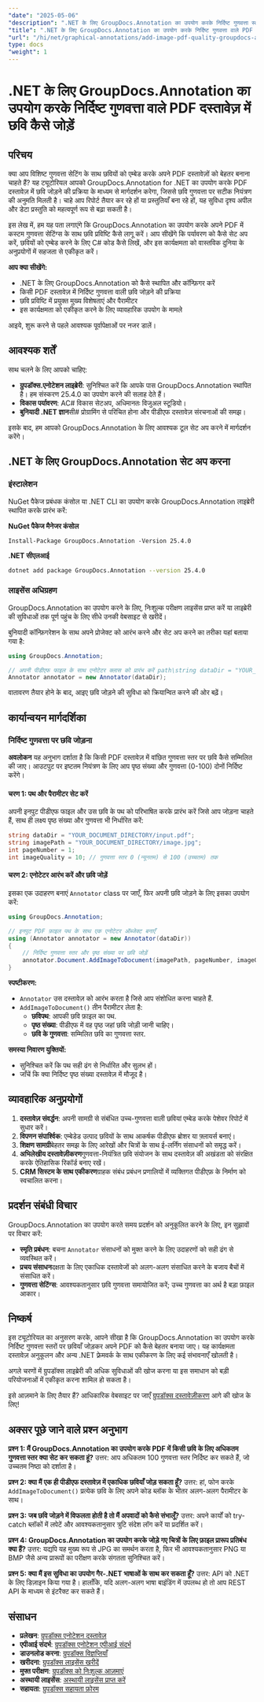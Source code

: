 ```yaml
---
"date": "2025-05-06"
"description": ".NET के लिए GroupDocs.Annotation का उपयोग करके निर्दिष्ट गुणवत्ता स्तरों पर चित्र जोड़कर अपने PDF को बेहतर बनाने का तरीका जानें। दस्तावेज़ की दृश्य अपील और डेटा प्रस्तुति में सुधार करें।"
"title": ".NET के लिए GroupDocs.Annotation का उपयोग करके निर्दिष्ट गुणवत्ता वाले PDF दस्तावेज़ में छवि कैसे जोड़ें"
"url": "/hi/net/graphical-annotations/add-image-pdf-quality-groupdocs-annotation-net/"
type: docs
"weight": 1
---
```


# .NET के लिए GroupDocs.Annotation का उपयोग करके निर्दिष्ट गुणवत्ता वाले PDF दस्तावेज़ में छवि कैसे जोड़ें

## परिचय

क्या आप विशिष्ट गुणवत्ता सेटिंग के साथ छवियों को एम्बेड करके अपने PDF दस्तावेज़ों को बेहतर बनाना चाहते हैं? यह ट्यूटोरियल आपको GroupDocs.Annotation for .NET का उपयोग करके PDF दस्तावेज़ में छवि जोड़ने की प्रक्रिया के माध्यम से मार्गदर्शन करेगा, जिससे छवि गुणवत्ता पर सटीक नियंत्रण की अनुमति मिलती है। चाहे आप रिपोर्ट तैयार कर रहे हों या प्रस्तुतियाँ बना रहे हों, यह सुविधा दृश्य अपील और डेटा प्रस्तुति को महत्वपूर्ण रूप से बढ़ा सकती है।

इस लेख में, हम यह पता लगाएंगे कि GroupDocs.Annotation का उपयोग करके अपने PDF में कस्टम गुणवत्ता सेटिंग्स के साथ छवि प्रविष्टि कैसे लागू करें। आप सीखेंगे कि पर्यावरण को कैसे सेट अप करें, छवियों को एम्बेड करने के लिए C# कोड कैसे लिखें, और इस कार्यक्षमता को वास्तविक दुनिया के अनुप्रयोगों में सहजता से एकीकृत करें।

**आप क्या सीखेंगे:**
- .NET के लिए GroupDocs.Annotation को कैसे स्थापित और कॉन्फ़िगर करें
- किसी PDF दस्तावेज़ में निर्दिष्ट गुणवत्ता वाली छवि जोड़ने की प्रक्रिया
- छवि प्रविष्टि में प्रयुक्त मुख्य विशेषताएं और पैरामीटर
- इस कार्यक्षमता को एकीकृत करने के लिए व्यावहारिक उपयोग के मामले

आइये, शुरू करने से पहले आवश्यक पूर्वापेक्षाओं पर नजर डालें।

## आवश्यक शर्तें

साथ चलने के लिए आपको चाहिए:
- **ग्रुपडॉक्स.एनोटेशन लाइब्रेरी**: सुनिश्चित करें कि आपके पास GroupDocs.Annotation स्थापित है। हम संस्करण 25.4.0 का उपयोग करने की सलाह देते हैं।
- **विकास पर्यावरण**: AC# विकास सेटअप, अधिमानतः विजुअल स्टूडियो।
- **बुनियादी .NET ज्ञान**सी# प्रोग्रामिंग से परिचित होना और पीडीएफ दस्तावेज़ संरचनाओं की समझ।

इसके बाद, हम आपको GroupDocs.Annotation के लिए आवश्यक टूल सेट अप करने में मार्गदर्शन करेंगे।

## .NET के लिए GroupDocs.Annotation सेट अप करना

### इंस्टालेशन

NuGet पैकेज प्रबंधक कंसोल या .NET CLI का उपयोग करके GroupDocs.Annotation लाइब्रेरी स्थापित करके प्रारंभ करें:

**NuGet पैकेज मैनेजर कंसोल**
```shell
Install-Package GroupDocs.Annotation -Version 25.4.0
```

**\.NET सीएलआई**
```bash
dotnet add package GroupDocs.Annotation --version 25.4.0
```

### लाइसेंस अधिग्रहण

GroupDocs.Annotation का उपयोग करने के लिए, निःशुल्क परीक्षण लाइसेंस प्राप्त करें या लाइब्रेरी की सुविधाओं तक पूर्ण पहुंच के लिए सीधे उनकी वेबसाइट से खरीदें।

बुनियादी कॉन्फ़िगरेशन के साथ अपने प्रोजेक्ट को आरंभ करने और सेट अप करने का तरीका यहां बताया गया है:

```csharp
using GroupDocs.Annotation;

// अपनी पीडीएफ फाइल के साथ एनोटेटर क्लास को प्रारंभ करें path\string dataDir = "YOUR_DOCUMENT_DIRECTORY/input.pdf";
Annotator annotator = new Annotator(dataDir);
```

वातावरण तैयार होने के बाद, आइए छवि जोड़ने की सुविधा को क्रियान्वित करने की ओर बढ़ें।

## कार्यान्वयन मार्गदर्शिका

### निर्दिष्ट गुणवत्ता पर छवि जोड़ना

**अवलोकन**
यह अनुभाग दर्शाता है कि किसी PDF दस्तावेज़ में वांछित गुणवत्ता स्तर पर छवि कैसे सम्मिलित की जाए। आउटपुट पर इष्टतम नियंत्रण के लिए आप पृष्ठ संख्या और गुणवत्ता (0-100) दोनों निर्दिष्ट करेंगे।

#### चरण 1: पथ और पैरामीटर सेट करें
अपनी इनपुट पीडीएफ फाइल और उस छवि के पथ को परिभाषित करके प्रारंभ करें जिसे आप जोड़ना चाहते हैं, साथ ही लक्ष्य पृष्ठ संख्या और गुणवत्ता भी निर्धारित करें:

```csharp
string dataDir = "YOUR_DOCUMENT_DIRECTORY/input.pdf";
string imagePath = "YOUR_DOCUMENT_DIRECTORY/image.jpg";
int pageNumber = 1;
int imageQuality = 10; // गुणवत्ता स्तर 0 (न्यूनतम) से 100 (उच्चतम) तक
```

#### चरण 2: एनोटेटर आरंभ करें और छवि जोड़ें
इसका एक उदाहरण बनाएं `Annotator` class पर जाएँ, फिर अपनी छवि जोड़ने के लिए इसका उपयोग करें:

```csharp
using GroupDocs.Annotation;

// इनपुट PDF फ़ाइल पथ के साथ एक एनोटेटर ऑब्जेक्ट बनाएँ
using (Annotator annotator = new Annotator(dataDir))
{
    // निर्दिष्ट गुणवत्ता स्तर और पृष्ठ संख्या पर छवि जोड़ें
    annotator.Document.AddImageToDocument(imagePath, pageNumber, imageQuality);
}
```

**स्पष्टीकरण:**
- `Annotator` उस दस्तावेज़ को आरंभ करता है जिसे आप संशोधित करना चाहते हैं.
- `AddImageToDocument()` तीन पैरामीटर लेता है:
  - **छविपथ**: आपकी छवि फ़ाइल का पथ.
  - **पृष्ठ संख्या**: पीडीएफ में वह पृष्ठ जहां छवि जोड़ी जानी चाहिए।
  - **छवि के गुणवत्ता**: सम्मिलित छवि का गुणवत्ता स्तर.

**समस्या निवारण युक्तियों:**
- सुनिश्चित करें कि पथ सही ढंग से निर्धारित और सुलभ हों।
- जाँचें कि क्या निर्दिष्ट पृष्ठ संख्या दस्तावेज़ में मौजूद है।

## व्यावहारिक अनुप्रयोगों
1. **दस्तावेज़ संवर्द्धन**: अपनी सामग्री से संबंधित उच्च-गुणवत्ता वाली छवियां एम्बेड करके पेशेवर रिपोर्ट में सुधार करें।
2. **विपणन संपार्श्विक**: एम्बेडेड उत्पाद छवियों के साथ आकर्षक पीडीएफ ब्रोशर या फ़्लायर्स बनाएं।
3. **शिक्षण सामग्री**बेहतर समझ के लिए आरेखों और चित्रों के साथ ई-लर्निंग संसाधनों को समृद्ध करें।
4. **अभिलेखीय दस्तावेज़ीकरण**गुणवत्ता-नियंत्रित छवि संयोजन के साथ दस्तावेज़ की अखंडता को संरक्षित करके ऐतिहासिक रिकॉर्ड बनाए रखें।
5. **CRM सिस्टम के साथ एकीकरण**ग्राहक संबंध प्रबंधन प्रणालियों में व्यक्तिगत पीडीएफ़ के निर्माण को स्वचालित करना।

## प्रदर्शन संबंधी विचार
GroupDocs.Annotation का उपयोग करते समय प्रदर्शन को अनुकूलित करने के लिए, इन सुझावों पर विचार करें:
- **स्मृति प्रबंधन**: बचना `Annotator` संसाधनों को मुक्त करने के लिए उदाहरणों को सही ढंग से व्यवस्थित करें।
- **प्रचय संसाधन**दक्षता के लिए एकाधिक दस्तावेजों को अलग-अलग संसाधित करने के बजाय बैचों में संसाधित करें।
- **गुणवत्ता सेटिंग्स**: आवश्यकतानुसार छवि गुणवत्ता समायोजित करें; उच्च गुणवत्ता का अर्थ है बड़ा फ़ाइल आकार।

## निष्कर्ष
इस ट्यूटोरियल का अनुसरण करके, आपने सीखा है कि GroupDocs.Annotation का उपयोग करके निर्दिष्ट गुणवत्ता स्तरों पर छवियाँ जोड़कर अपने PDF को कैसे बेहतर बनाया जाए। यह कार्यक्षमता दस्तावेज़ अनुकूलन और अन्य .NET फ़्रेमवर्क के साथ एकीकरण के लिए कई संभावनाएँ खोलती है।

अगले चरणों में ग्रुपडॉक्स लाइब्रेरी की अधिक सुविधाओं की खोज करना या इस समाधान को बड़ी परियोजनाओं में एकीकृत करना शामिल हो सकता है।

इसे आज़माने के लिए तैयार हैं? आधिकारिक वेबसाइट पर जाएँ [ग्रुपडॉक्स दस्तावेज़ीकरण](https://docs.groupdocs.com/annotation/net/) आगे की खोज के लिए!

## अक्सर पूछे जाने वाले प्रश्न अनुभाग
**प्रश्न 1: मैं GroupDocs.Annotation का उपयोग करके PDF में किसी छवि के लिए अधिकतम गुणवत्ता स्तर क्या सेट कर सकता हूं?**
उत्तर: आप अधिकतम 100 गुणवत्ता स्तर निर्दिष्ट कर सकते हैं, जो उच्चतम निष्ठा को दर्शाता है।

**प्रश्न 2: क्या मैं एक ही पीडीएफ दस्तावेज़ में एकाधिक छवियाँ जोड़ सकता हूँ?**
उत्तर: हां, फोन करके `AddImageToDocument()` प्रत्येक छवि के लिए अपने कोड ब्लॉक के भीतर अलग-अलग पैरामीटर के साथ।

**प्रश्न 3: जब छवि जोड़ने में विफलता होती है तो मैं अपवादों को कैसे संभालूँ?**
उत्तर: अपने कार्यों को try-catch ब्लॉकों में लपेटें और आवश्यकतानुसार त्रुटि संदेश लॉग करें या प्रदर्शित करें।

**प्रश्न 4: GroupDocs.Annotation का उपयोग करके जोड़े गए चित्रों के लिए फ़ाइल प्रारूप प्रतिबंध क्या हैं?**
उत्तर: यद्यपि यह मुख्य रूप से JPG का समर्थन करता है, फिर भी आवश्यकतानुसार PNG या BMP जैसे अन्य प्रारूपों का परीक्षण करके संगतता सुनिश्चित करें।

**प्रश्न 5: क्या मैं इस सुविधा का उपयोग गैर-.NET भाषाओं के साथ कर सकता हूँ?**
उत्तर: API को .NET के लिए डिज़ाइन किया गया है। हालाँकि, यदि अलग-अलग भाषा बाइंडिंग में उपलब्ध हो तो आप REST API के माध्यम से इंटरैक्ट कर सकते हैं।

## संसाधन
- **प्रलेखन**: [ग्रुपडॉक्स एनोटेशन दस्तावेज़](https://docs.groupdocs.com/annotation/net/)
- **एपीआई संदर्भ**: [ग्रुपडॉक्स एनोटेशन एपीआई संदर्भ](https://reference.groupdocs.com/annotation/net/)
- **डाउनलोड करना**: [ग्रुपडॉक्स विज्ञप्तियाँ](https://releases.groupdocs.com/annotation/net/)
- **खरीदना**: [ग्रुपडॉक्स लाइसेंस खरीदें](https://purchase.groupdocs.com/buy)
- **मुफ्त परीक्षण**: [ग्रुपडॉक्स को निःशुल्क आज़माएं](https://releases.groupdocs.com/annotation/net/)
- **अस्थायी लाइसेंस**: [अस्थायी लाइसेंस प्राप्त करें](https://purchase.groupdocs.com/temporary-license/)
- **सहायता**: [ग्रुपडॉक्स सहायता फ़ोरम](https://forum.groupdocs.com/c/annotation/)